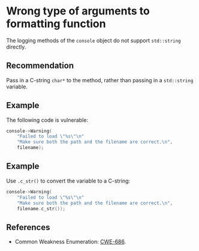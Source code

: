 # Wrong type of arguments to formatting function
The logging methods of the `console` object do not support `std::string` directly.


## Recommendation
Pass in a C-string `char*` to the method, rather than passing in a `std::string` variable.


## Example
The following code is vulnerable:


```cpp
console->Warning(
    "Failed to load \"%s\"\n"
    "Make sure both the path and the filename are correct.\n",
    filename);
```

## Example
Use `.c_str()` to convert the variable to a C-string:


```cpp
console->Warning(
    "Failed to load \"%s\"\n"
    "Make sure both the path and the filename are correct.\n",
    filename.c_str());
```

## References
* Common Weakness Enumeration: [CWE-686](https://cwe.mitre.org/data/definitions/686.html).
